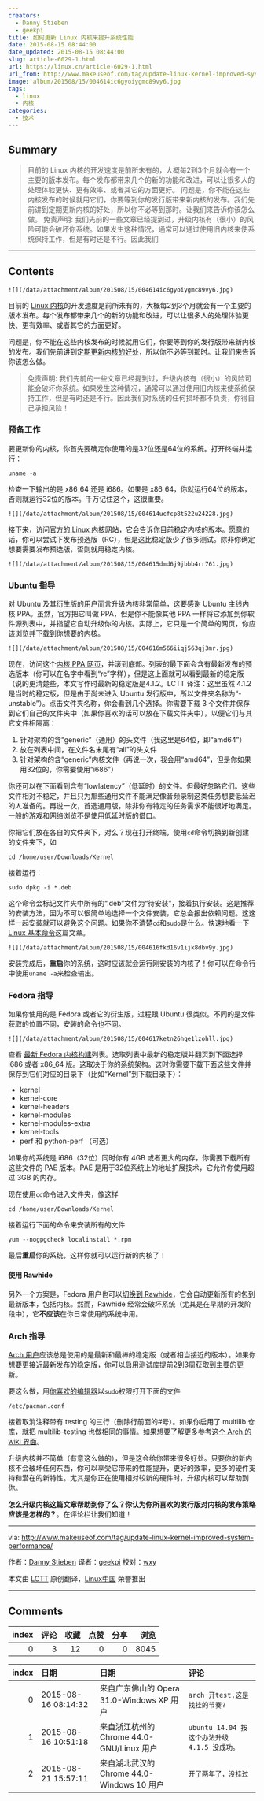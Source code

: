 ```yaml
---
creators:
  - Danny Stieben
  - geekpi
title: 如何更新 Linux 内核来提升系统性能
date: 2015-08-15 08:44:00
date_updated: 2015-08-15 08:44:00
slug: article-6029-1.html
url: https://linux.cn/article-6029-1.html
url_from: http://www.makeuseof.com/tag/update-linux-kernel-improved-system-performance/
image: album/201508/15/004614ic6gyoiygmc89vy6.jpg
tags:
  - linux
  - 内核
categories:
  - 技术
---
```


## Summary

> 目前的 Linux 内核的开发速度是前所未有的，大概每2到3个月就会有一个主要的版本发布。每个发布都带来几个的新的功能和改进，可以让很多人的处理体验更快、更有效率、或者其它的方面更好。 问题是，你不能在这些内核发布的时候就用它们，你要等到你的发行版带来新内核的发布。我们先前讲到定期更新内核的好处，所以你不必等到那时。让我们来告诉你该怎么做。  免责声明: 我们先前的一些文章已经提到过，升级内核有（很小）的风险可能会破坏你系统。如果发生这种情况，通常可以通过使用旧内核来使系统保持工作，但是有时还是不行。因此我们

***

<!-- more -->

## Contents

`![](/data/attachment/album/201508/15/004614ic6gyoiygmc89vy6.jpg)`

目前的 [Linux 内核](http://www.makeuseof.com/tag/linux-kernel-explanation-laymans-terms/)的开发速度是前所未有的，大概每2到3个月就会有一个主要的版本发布。每个发布都带来几个的新的功能和改进，可以让很多人的处理体验更快、更有效率、或者其它的方面更好。

问题是，你不能在这些内核发布的时候就用它们，你要等到你的发行版带来新内核的发布。我们先前讲到[定期更新内核的好处](http://www.makeuseof.com/tag/5-reasons-update-kernel-linux/)，所以你不必等到那时。让我们来告诉你该怎么做。

> 
> 免责声明: 我们先前的一些文章已经提到过，升级内核有（很小）的风险可能会破坏你系统。如果发生这种情况，通常可以通过使用旧内核来使系统保持工作，但是有时还是不行。因此我们对系统的任何损坏都不负责，你得自己承担风险！
> 
> 
> 

### 预备工作

要更新你的内核，你首先要确定你使用的是32位还是64位的系统。打开终端并运行：

```shell
uname -a
```

检查一下输出的是 x86\_64 还是 i686。如果是 x86\_64，你就运行64位的版本，否则就运行32位的版本。千万记住这个，这很重要。

`![](/data/attachment/album/201508/15/004614ucfcp8t522u24228.jpg)`

接下来，访问[官方的 Linux 内核网站](http://www.kernel.org/)，它会告诉你目前稳定内核的版本。愿意的话，你可以尝试下发布预选版（RC），但是这比稳定版少了很多测试。除非你确定想要需要发布预选版，否则就用稳定内核。

`![](/data/attachment/album/201508/15/004615dmd6j9jbbb4rr761.jpg)`

### Ubuntu 指导

对 Ubuntu 及其衍生版的用户而言升级内核非常简单，这要感谢 Ubuntu 主线内核 PPA。虽然，官方把它叫做 PPA，但是你不能像其他 PPA 一样将它添加到你软件源列表中，并指望它自动升级你的内核。实际上，它只是一个简单的网页，你应该浏览并下载到你想要的内核。

`![](/data/attachment/album/201508/15/004616m566iiqj563qj3mr.jpg)`

现在，访问这个[内核 PPA 网页](http://kernel.ubuntu.com/%7Ekernel-ppa/mainline/)，并滚到底部。列表的最下面会含有最新发布的预选版本（你可以在名字中看到“rc”字样），但是这上面就可以看到最新的稳定版（说的更清楚些，本文写作时最新的稳定版是4.1.2。LCTT 译注：这里虽然 4.1.2 是当时的稳定版，但是由于尚未进入 Ubuntu 发行版中，所以文件夹名称为“-unstable”）。点击文件夹名称，你会看到几个选择。你需要下载 3 个文件并保存到它们自己的文件夹中（如果你喜欢的话可以放在下载文件夹中），以便它们与其它文件相隔离：

1. 针对架构的含“generic”（通用）的头文件（我这里是64位，即“amd64”）
2. 放在列表中间，在文件名末尾有“all”的头文件
3. 针对架构的含“generic”内核文件（再说一次，我会用“amd64”，但是你如果用32位的，你需要使用“i686”）

你还可以在下面看到含有“lowlatency”（低延时）的文件。但最好忽略它们。这些文件相对不稳定，并且只为那些通用文件不能满足像音频录制这类任务想要低延迟的人准备的。再说一次，首选通用版，除非你有特定的任务需求不能很好地满足。一般的游戏和网络浏览不是使用低延时版的借口。

你把它们放在各自的文件夹下，对么？现在打开终端，使用`cd`命令切换到新创建的文件夹下，如

```shell
cd /home/user/Downloads/Kernel
```

接着运行：

```shell
sudo dpkg -i *.deb
```

这个命令会标记文件夹中所有的“.deb”文件为“待安装”，接着执行安装。这是推荐的安装方法，因为不可以很简单地选择一个文件安装，它总会报出依赖问题。这这样一起安装就可以避免这个问题。如果你不清楚`cd`和`sudo`是什么。快速地看一下 [Linux 基本命令](http://www.makeuseof.com/tag/an-a-z-of-linux-40-essential-commands-you-should-know/)这篇文章。

`![](/data/attachment/album/201508/15/004616fkd16v1ijk8dbv9y.jpg)`

安装完成后，**重启**你的系统，这时应该就会运行刚安装的内核了！你可以在命令行中使用`uname -a`来检查输出。

### Fedora 指导

如果你使用的是 Fedora 或者它的衍生版，过程跟 Ubuntu 很类似。不同的是文件获取的位置不同，安装的命令也不同。

`![](/data/attachment/album/201508/15/004617ketn26hqe1lzohll.jpg)`

查看 [最新 Fedora 内核构建](http://koji.fedoraproject.org/koji/packageinfo?packageID=8)列表。选取列表中最新的稳定版并翻页到下面选择 i686 或者 x86\_64 版。这取决于你的系统架构。这时你需要下载下面这些文件并保存到它们对应的目录下（比如“Kernel”到下载目录下）：

* kernel
* kernel-core
* kernel-headers
* kernel-modules
* kernel-modules-extra
* kernel-tools
* perf 和 python-perf （可选）

如果你的系统是 i686（32位）同时你有 4GB 或者更大的内存，你需要下载所有这些文件的 PAE 版本。PAE 是用于32位系统上的地址扩展技术，它允许你使用超过 3GB 的内存。

现在使用`cd`命令进入文件夹，像这样

```shell
cd /home/user/Downloads/Kernel
```

接着运行下面的命令来安装所有的文件

```shell
yum --nogpgcheck localinstall *.rpm
```

最后**重启**你的系统，这样你就可以运行新的内核了！

#### 使用 Rawhide

另外一个方案是，Fedora 用户也可以[切换到 Rawhide](http://www.makeuseof.com/tag/bleeding-edge-linux-fedora-rawhide/)，它会自动更新所有的包到最新版本，包括内核。然而，Rawhide 经常会破坏系统（尤其是在早期的开发阶段中），它**不应该**在你日常使用的系统中用。

### Arch 指导

[Arch 用户](http://www.makeuseof.com/tag/arch-linux-letting-you-build-your-linux-system-from-scratch/)应该总是使用的是最新和最棒的稳定版（或者相当接近的版本）。如果你想要更接近最新发布的稳定版，你可以启用测试库提前2到3周获取到主要的更新。

要这么做，用[你喜欢的编辑器](http://www.makeuseof.com/tag/nano-vs-vim-terminal-text-editors-compared/)以`sudo`权限打开下面的文件

```shell
/etc/pacman.conf
```

接着取消注释带有 testing 的三行（删除行前面的#号）。如果你启用了 multilib 仓库，就把 multilib-testing 也做相同的事情。如果想要了解更多参考[这个 Arch 的 wiki 界面](https://wiki.archlinux.org/index.php/Pacman#Repositories)。

升级内核并不简单（有意这么做的），但是这会给你带来很多好处。只要你的新内核不会破坏任何东西，你可以享受它带来的性能提升，更好的效率，更多的硬件支持和潜在的新特性。尤其是你正在使用相对较新的硬件时，升级内核可以帮助到你。

**怎么升级内核这篇文章帮助到你了么？你认为你所喜欢的发行版对内核的发布策略应该是怎样的？**。在评论栏让我们知道！

---

via: <http://www.makeuseof.com/tag/update-linux-kernel-improved-system-performance/>

作者：[Danny Stieben](http://www.makeuseof.com/tag/author/danny/) 译者：[geekpi](https://github.com/geekpi) 校对：[wxy](https://github.com/wxy)

本文由 [LCTT](https://github.com/LCTT/TranslateProject) 原创翻译，[Linux中国](https://linux.cn/) 荣誉推出

***

## Comments


|   index |   评论 |   收藏 |   点赞 |   分享 |   浏览 |
|--------:|-------:|-------:|-------:|-------:|-------:|
|       0 |      3 |     12 |      0 |      0 |   8045 |

|   index | 日期                | 日期                                       | 评论                                         |
|--------:|:--------------------|:-------------------------------------------|:---------------------------------------------|
|       0 | 2015-08-16 08:14:32 | 来自广东佛山的 Opera 31.0-Windows XP 用户  | `arch 开test,这是找挂的节奏?`                |
|       1 | 2015-08-16 10:51:18 | 来自浙江杭州的 Chrome 44.0-GNU/Linux 用户  | `ubuntu 14.04 按这个办法升级 4.1.5 没成功。` |
|       2 | 2015-08-21 15:57:11 | 来自湖北武汉的 Chrome 44.0-Windows 10 用户 | `开了两年了，没挂过`                         |
